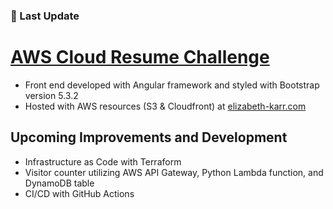 ### 💫 Last Update
<!-- DEFAULT-TAG:START -->
<!-- DEFAULT-TAG:END -->

# [AWS Cloud Resume Challenge](https://cloudresumechallenge.dev/docs/the-challenge/aws/)

- Front end developed with Angular framework and styled with Bootstrap version 5.3.2
- Hosted with AWS resources (S3 & Cloudfront) at [elizabeth-karr.com](https://www.elizabeth-karr.com)

## Upcoming Improvements and Development

- Infrastructure as Code with Terraform
- Visitor counter utilizing AWS API Gateway, Python Lambda function, and DynamoDB table
- CI/CD with GitHub Actions
